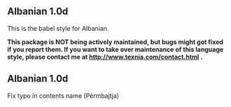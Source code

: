 Albanian 1.0d
--------------

This is the babel style for Albanian.

**This package is NOT being actively maintained, but bugs might
got fixed if you report them. If you want to take over maintenance
of this language style, please contact me at
http://www.texnia.com/contact.html .**

Albanian 1.0d
------------

Fix typo in contents name (Përmbajtja)
